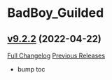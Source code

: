 # BadBoy_Guilded

## [v9.2.2](https://github.com/funkydude/BadBoy_Guilded/tree/v9.2.2) (2022-04-22)
[Full Changelog](https://github.com/funkydude/BadBoy_Guilded/compare/v9.2.1...v9.2.2) [Previous Releases](https://github.com/funkydude/BadBoy_Guilded/releases)

- bump toc  
